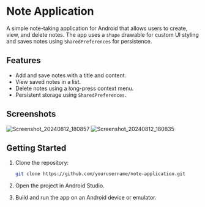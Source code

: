 # Note Application

A simple note-taking application for Android that allows users to create, view, and delete notes. The app uses a `shape` drawable for custom UI styling and saves notes using `SharedPreferences` for persistence.

## Features
- Add and save notes with a title and content.
- View saved notes in a list.
- Delete notes using a long-press context menu.
- Persistent storage using `SharedPreferences`.

## Screenshots
![Screenshot_20240812_180857](https://github.com/user-attachments/assets/8e9aef59-dc9c-4d41-ac50-815dd1b0bc53)
![Screenshot_20240812_180835](https://github.com/user-attachments/assets/eabf1034-33e6-4fc7-9b27-a3380887ee66)

## Getting Started

1. Clone the repository:
   ```bash
   git clone https://github.com/yourusername/note-application.git
2. Open the project in Android Studio.

3. Build and run the app on an Android device or emulator.
